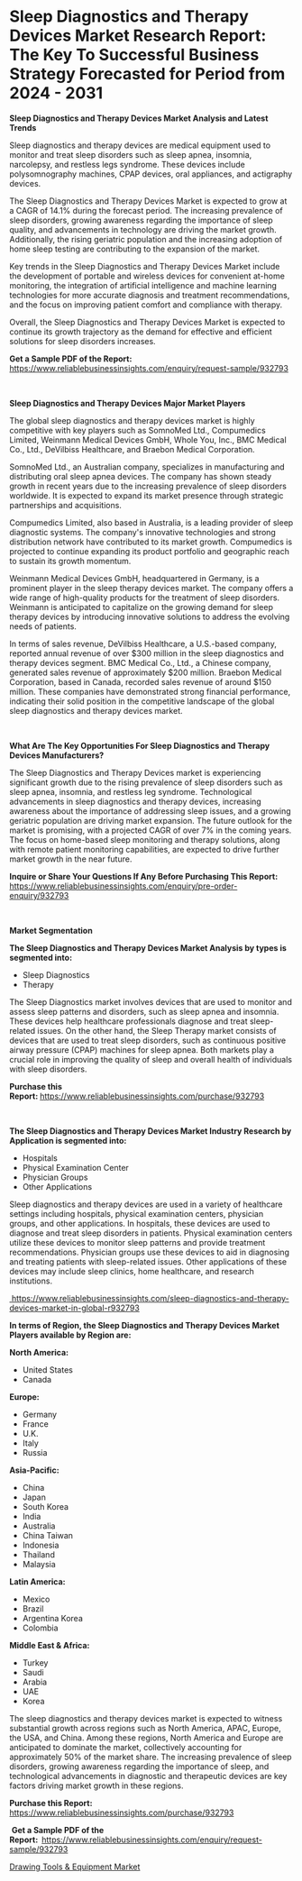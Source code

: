<p><h1>Sleep Diagnostics and Therapy Devices Market Research Report: The Key To Successful Business Strategy Forecasted for Period from 2024 - 2031</h1></p><p><strong>Sleep Diagnostics and Therapy Devices Market Analysis and Latest Trends</strong></p>
<p><p>Sleep diagnostics and therapy devices are medical equipment used to monitor and treat sleep disorders such as sleep apnea, insomnia, narcolepsy, and restless legs syndrome. These devices include polysomnography machines, CPAP devices, oral appliances, and actigraphy devices.</p><p>The Sleep Diagnostics and Therapy Devices Market is expected to grow at a CAGR of 14.1% during the forecast period. The increasing prevalence of sleep disorders, growing awareness regarding the importance of sleep quality, and advancements in technology are driving the market growth. Additionally, the rising geriatric population and the increasing adoption of home sleep testing are contributing to the expansion of the market.</p><p>Key trends in the Sleep Diagnostics and Therapy Devices Market include the development of portable and wireless devices for convenient at-home monitoring, the integration of artificial intelligence and machine learning technologies for more accurate diagnosis and treatment recommendations, and the focus on improving patient comfort and compliance with therapy.</p><p>Overall, the Sleep Diagnostics and Therapy Devices Market is expected to continue its growth trajectory as the demand for effective and efficient solutions for sleep disorders increases.</p></p>
<p><strong>Get a Sample PDF of the Report:&nbsp;</strong> <a href="https://www.reliablebusinessinsights.com/enquiry/request-sample/932793">https://www.reliablebusinessinsights.com/enquiry/request-sample/932793</a></p>
<p>&nbsp;</p>
<p><strong>Sleep Diagnostics and Therapy Devices Major Market Players</strong></p>
<p><p>The global sleep diagnostics and therapy devices market is highly competitive with key players such as SomnoMed Ltd., Compumedics Limited, Weinmann Medical Devices GmbH, Whole You, Inc., BMC Medical Co., Ltd., DeVilbiss Healthcare, and Braebon Medical Corporation.</p><p>SomnoMed Ltd., an Australian company, specializes in manufacturing and distributing oral sleep apnea devices. The company has shown steady growth in recent years due to the increasing prevalence of sleep disorders worldwide. It is expected to expand its market presence through strategic partnerships and acquisitions.</p><p>Compumedics Limited, also based in Australia, is a leading provider of sleep diagnostic systems. The company's innovative technologies and strong distribution network have contributed to its market growth. Compumedics is projected to continue expanding its product portfolio and geographic reach to sustain its growth momentum.</p><p>Weinmann Medical Devices GmbH, headquartered in Germany, is a prominent player in the sleep therapy devices market. The company offers a wide range of high-quality products for the treatment of sleep disorders. Weinmann is anticipated to capitalize on the growing demand for sleep therapy devices by introducing innovative solutions to address the evolving needs of patients.</p><p>In terms of sales revenue, DeVilbiss Healthcare, a U.S.-based company, reported annual revenue of over $300 million in the sleep diagnostics and therapy devices segment. BMC Medical Co., Ltd., a Chinese company, generated sales revenue of approximately $200 million. Braebon Medical Corporation, based in Canada, recorded sales revenue of around $150 million. These companies have demonstrated strong financial performance, indicating their solid position in the competitive landscape of the global sleep diagnostics and therapy devices market.</p></p>
<p>&nbsp;</p>
<p><strong>What Are The Key Opportunities For Sleep Diagnostics and Therapy Devices Manufacturers?</strong></p>
<p><p>The Sleep Diagnostics and Therapy Devices market is experiencing significant growth due to the rising prevalence of sleep disorders such as sleep apnea, insomnia, and restless leg syndrome. Technological advancements in sleep diagnostics and therapy devices, increasing awareness about the importance of addressing sleep issues, and a growing geriatric population are driving market expansion. The future outlook for the market is promising, with a projected CAGR of over 7% in the coming years. The focus on home-based sleep monitoring and therapy solutions, along with remote patient monitoring capabilities, are expected to drive further market growth in the near future.</p></p>
<p><strong>Inquire or Share Your Questions If Any Before Purchasing This Report:</strong> <a href="https://www.reliablebusinessinsights.com/enquiry/pre-order-enquiry/932793">https://www.reliablebusinessinsights.com/enquiry/pre-order-enquiry/932793</a></p>
<p>&nbsp;</p>
<p><strong>Market Segmentation</strong></p>
<p><strong>The Sleep Diagnostics and Therapy Devices Market Analysis by types is segmented into:</strong></p>
<p><ul><li>Sleep Diagnostics</li><li>Therapy</li></ul></p>
<p><p>The Sleep Diagnostics market involves devices that are used to monitor and assess sleep patterns and disorders, such as sleep apnea and insomnia. These devices help healthcare professionals diagnose and treat sleep-related issues. On the other hand, the Sleep Therapy market consists of devices that are used to treat sleep disorders, such as continuous positive airway pressure (CPAP) machines for sleep apnea. Both markets play a crucial role in improving the quality of sleep and overall health of individuals with sleep disorders.</p></p>
<p><strong>Purchase this Report:&nbsp;</strong><a href="https://www.reliablebusinessinsights.com/purchase/932793">https://www.reliablebusinessinsights.com/purchase/932793</a></p>
<p>&nbsp;</p>
<p><strong>The Sleep Diagnostics and Therapy Devices Market Industry Research by Application is segmented into:</strong></p>
<p><ul><li>Hospitals</li><li>Physical Examination Center</li><li>Physician Groups</li><li>Other Applications</li></ul></p>
<p><p>Sleep diagnostics and therapy devices are used in a variety of healthcare settings including hospitals, physical examination centers, physician groups, and other applications. In hospitals, these devices are used to diagnose and treat sleep disorders in patients. Physical examination centers utilize these devices to monitor sleep patterns and provide treatment recommendations. Physician groups use these devices to aid in diagnosing and treating patients with sleep-related issues. Other applications of these devices may include sleep clinics, home healthcare, and research institutions.</p></p>
<p><a href="https://www.reliablebusinessinsights.com/sleep-diagnostics-and-therapy-devices-market-in-global-r932793">&nbsp;https://www.reliablebusinessinsights.com/sleep-diagnostics-and-therapy-devices-market-in-global-r932793</a></p>
<p><strong>In terms of Region, the Sleep Diagnostics and Therapy Devices Market Players available by Region are:</strong></p>
<p>
    <p> <strong> North America: </strong>
        <ul>
            <li>United States</li>
            <li>Canada</li>
        </ul>
        </p> 
    <p> <strong> Europe: </strong>
        <ul>
            <li>Germany</li>
            <li>France</li>
            <li>U.K.</li>
            <li>Italy</li>
            <li>Russia</li>
        </ul>
        </p> 
    <p> <strong> Asia-Pacific: </strong>
        <ul>
            <li>China</li>
            <li>Japan</li>
            <li>South Korea</li>
            <li>India</li>
            <li>Australia</li>
            <li>China Taiwan</li>
            <li>Indonesia</li>
            <li>Thailand</li>
            <li>Malaysia</li>
        </ul>
        </p> 
    <p> <strong> Latin America: </strong>
        <ul>
            <li>Mexico</li>
            <li>Brazil</li>
            <li>Argentina Korea</li>
            <li>Colombia</li>
        </ul>
        </p> 
    <p> <strong> Middle East & Africa: </strong>
        <ul>
            <li>Turkey</li>
            <li>Saudi</li>
            <li>Arabia</li>
            <li>UAE</li>
            <li>Korea</li>
        </ul>
    </p>
    </p>
<p><p>The sleep diagnostics and therapy devices market is expected to witness substantial growth across regions such as North America, APAC, Europe, the USA, and China. Among these regions, North America and Europe are anticipated to dominate the market, collectively accounting for approximately 50% of the market share. The increasing prevalence of sleep disorders, growing awareness regarding the importance of sleep, and technological advancements in diagnostic and therapeutic devices are key factors driving market growth in these regions.</p></p>
<p><strong>Purchase this Report: </strong><a href="https://www.reliablebusinessinsights.com/purchase/932793">https://www.reliablebusinessinsights.com/purchase/932793</a></p>
<p>&nbsp;<strong>Get a Sample PDF of the Report:&nbsp;&nbsp;</strong><a href="https://www.reliablebusinessinsights.com/enquiry/request-sample/932793">https://www.reliablebusinessinsights.com/enquiry/request-sample/932793</a></p>
<p><strong></strong></p>
<p><p><a href="https://github.com/mabutironaldo/Market-Research-Report-List-4/blob/main/drawing-tools-equipment-market.md">Drawing Tools & Equipment Market</a></p></p>